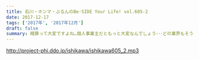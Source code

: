 ```yaml
---
title: 石川・ホンマ・ぶるんのBe-SIDE Your Life! vol.605-2
date: 2017-12-17
tags: ['2017年', '2017年12月']
draft: false
summary: 精算って大変ですよね…個人事業主だともっと大変なんでしょう･･･どの業界もそうですか？MIURA
---
```


http://project-phi.ddo.jp/ishikawa/ishikawa605_2.mp3
